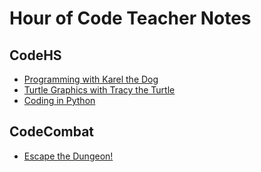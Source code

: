 # Hour of Code Teacher Notes

## CodeHS
* [Programming with Karel the Dog](https://codehs.com/uploads/eb01a1703bfc6a223793d603e430174f)
* [Turtle Graphics with Tracy the Turtle](https://drive.google.com/file/d/1iOOdruFcL34vtVcnh68fmtxqbFxIjBi3/edit)
* [Coding in Python](https://codehs.com/uploads/bedc1f8c0e2d5b20bcdd7c7ec73216b8)


## CodeCombat
* [Escape the Dungeon!](https://codecombat.com/teachers/resources/hoc)
